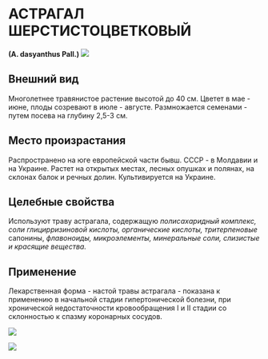 # АСТРАГАЛ ШЕРСТИСТОЦВЕТКОВЫЙ
**(A. dasyanthus Pall.)**
![](Астрагал%20шерстистоцветковый1.jpg)

## Внешний вид
Многолетнее травянистое растение высотой до 40 см. Цветет в мае - июне, плоды созревают в июле - августе. Размножается семенами - путем посева на глубину 2,5-3 см.

## Место произрастания
Распространено на юге европейской части бывш. СССР - в Молдавии и на Украине. Растет на открытых местах, лесных опушках и полянах, на склонах балок и речных долин. Культивируется на Украине.

## Целебные свойства
Используют траву астрагала, содержащую *полисахаридный комплекс, соли глицирризиновой кислоты, органические кислоты, тритерпеновые* сапонины, *флавоноиды, микроэлементы, минеральные соли, слизистые и красящие вещества.*

## Применение
Лекарственная форма - настой травы астрагала - показана к применению в начальной стадии гипертонической болезни, при хронической недостаточности кровообращения I и II стадии со склонностью к спазму коронарных сосудов.       

![](Астрагал%20шерстистоцветковый.jpg)

![](astragal3.gif) 